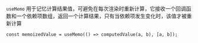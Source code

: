 `useMemo` 用于记忆计算结果值，可避免在每次渲染时重新计算，它接收一个回调函数和一个依赖项数组，返回一个计算结果，只有当依赖项发生变化时，该值才被重新计算

```JSX
const memoizedValue = useMemo(() => computedValue(a, b), [a, b]);
```